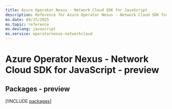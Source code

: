 ```yaml
---
title: Azure Operator Nexus - Network Cloud SDK for JavaScript
description: Reference for Azure Operator Nexus - Network Cloud SDK for JavaScript
ms.date: 09/25/2025
ms.topic: reference
ms.devlang: javascript
ms.service: operatornexus-networkcloud
---
```

# Azure Operator Nexus - Network Cloud SDK for JavaScript - preview
## Packages - preview
[!INCLUDE [packages](operator-nexus---network-cloud-index.md)]
